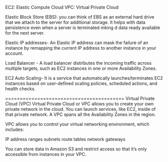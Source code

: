 EC2: Elastic Compute Cloud
VPC: Virtual Private Cloud

Elastic Block Store (EBS): you can think of EBS as an external hard drive that we attach to the server for additional storage. It helps with data 
persistence even when a server is terminated mking d data ready available
for the next server.

Elastic IP addresses- An Elastic IP address can mask the failure of an instance by remapping the current IP address to another instance in your account.

Load Balancer - A load balancer distributes the incoming traffic across multiple targets, such as EC2 instances in one or more Availability Zones.

EC2 Auto Scaling- It is a service that automatically launches/terminates EC2 instances based on user-defined scaling policies, scheduled actions, and health checks.

=========================================
Virtual Private Cloud (VPC)
Virtual Private Cloud or VPC allows you to create your own private network in the cloud. You can launch services, like EC2, inside of that private network. A VPC spans all the Availability Zones in the region.

VPC allows you to control your virtual networking environment, which includes:

IP address ranges
subnets
route tables
network gateways

You can store data in Amazon S3 and restrict access so that it’s only accessible from 
instances in your VPC.


